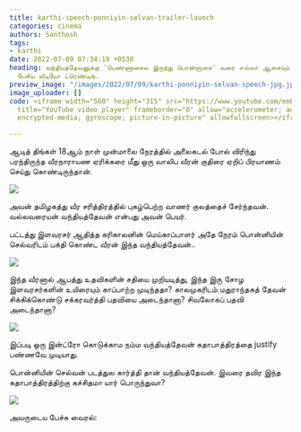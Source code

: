 ```yaml
---
title: karthi-speech-ponniyin-selvan-trailer-launch
categories: cinema
authors: Santhosh
tags:
- karthi
date: 2022-07-09 07:34:19 +0530
heading: வந்தியத்தேவனுக்கு 'பெண்ணாசைல இருந்து பொன்னாசை' வரை எல்லா ஆசையும் உண்டு. கார்த்தி
  பேசிய வீடியோ ட்ரெண்டிங்.
preview_image: "/images/2022/07/09/karthi-ponniyin-selvan-speech-jpg.jpeg"
image_uploader: []
code: <iframe width="560" height="315" src="https://www.youtube.com/embed/PM8Tet3wOqs"
  title="YouTube video player" frameborder="0" allow="accelerometer; autoplay; clipboard-write;
  encrypted-media; gyroscope; picture-in-picture" allowfullscreen></iframe>

---
```

ஆடித் திங்கள் 18ஆம் நாள் முன்மாலை நேரத்தில் அலைகடல் போல் விரிந்து பரந்திருந்த வீரநாராயண ஏரிக்கரை மீது ஒரு வாலிப வீரன் குதிரை ஏறிப் பிரயாணம் செய்து கொண்டிருந்தான்.

![](/images/2022/07/09/ponniyin-selvan-karthi-speech-3-jpg.jpeg)

அவன் தமிழகத்து வீர சரித்திரத்தில் புகழ்பெற்ற வாணர் குலத்தைச் சேர்ந்தவன். வல்லவரையன் வந்தியத்தேவன் என்பது அவன் பெயர்.

பட்டத்து இளவரசர் ஆதித்த கரிகாலனின் மெய்காப்பாளர் அதே நேரம் பொன்னியின் செல்வரிடம் பக்தி கொண்ட வீரன் இந்த வந்தியத்தேவன்..

![](/images/2022/07/09/ponniyin-selvan-karthi-speech-4-jpg.jpeg)

இந்த வீரனால் ஆபத்து உதவிகளின் சதியை முறியடித்து, இந்த இரு சோழ இளவரசர்களின் உயிரையும் காப்பாற்ற முடிந்ததா? காலமுகரிடம் மதுராந்தகத் தேவன் சிக்கிக்கொண்டு சக்கரவர்த்தி பதவியை அடைந்தானா? சிவலோகப் பதவி அடைந்தானா?

![](/images/2022/07/09/ponniyin-selvan-karthi-speech-2-jpg.jpeg)

இப்படி ஒரு இன்ட்ரோ கொடுக்காம நம்ம வந்தியத்தேவன் கதாபாத்திரத்தை justify பண்ணவே முடியாது.

பொன்னியின் செல்வன் படத்துல கார்த்தி தான் வந்தியத்தேவன். இவரை தவிர இந்த கதாபாத்திரத்திற்கு கச்சிதமா யார் பொருந்துவா?

![](/images/2022/07/09/ponniyin-selvan-karthi-speech-1-jpg.jpeg)

அவருடைய பேச்சு வைரல்:
